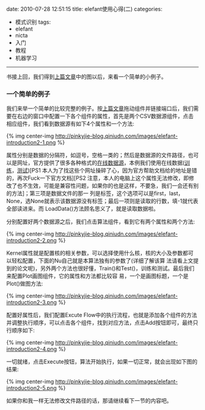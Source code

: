 date: 2010-07-28 12:51:15
title: elefant使用心得(二)
categories:
- 模式识别
tags:
- elefant
- nicta
- 入门
- 教程
- 机器学习
---

书接上回，我们得到[上篇文章](http://pinkyjie.com/2010/07/28/elefant使用心得一/)中的图以后，来看一个简单的小例子。

### 一个简单的例子

我们来举一个简单的比较完整的例子。按[上篇文章](http://pinkyjie.com/2010/07/28/elefant使用心得一/)拖动组件并链接端口后，我们需要在右边的窗口中配置一下各个组件的属性，首先是两个CSV数据源组件，点击相应组件，我们看到数据源有如下4个属性和一个方法:


{% img center-img http://pinkyjie-blog.qiniudn.com/images/elefant-introduction2-1.png %}


属性分别是数据的分隔符，如逗号，空格一类的；然后是数据源的文件路径，也可以是网址，官方提供了很多各种格式的[在线数据源](http://elefant-svn.developer.nicta.com.au/elefant/data/)，本例我们使用在线数据([训练](http://elefant-svn.developer.nicta.com.au/elefant/data/csv/train_cl.csv)，[测试](http://elefant-svn.developer.nicta.com.au/elefant/data/csv/test_mu.csv))\[PS1  本人为了找这些个网址操碎了心，因为官方帮助文档给的地址是错的，再次Fuck一下官方文档\]\[PS2  注意，本人的电脑上这个属性无法修改，即修改了也不生效，可能是兼容性问题，如果你的也是这样，不要急，我们一会还有别的方法\]；第三项是数据文件的那一 列是标签，这个选项可以是first，last，None，选None就表示该数据源没有标签；最后一项则是读取的行数，填-1就代表全部读进来。而 LoadData()方法顾名思义了，就是读取数据啦。

<!--more-->

分别配置好两个数据源之后，我们点击算法组件，看到它有两个属性和两个方法:


{% img center-img http://pinkyjie-blog.qiniudn.com/images/elefant-introduction2-2.png %}


Kernel属性就是配置核的相关参数，可以选择使用什么核，核的大小及参数都可以轻松配置，下面的Nu自己就是本算法独有的参数了(详细了解该算 法请看上文提到的论文呢)，另外两个方法也很好懂，Train()和Test()，训练和测试。最后我们来配置Plot画图组件，它的属性和方法都比较容 易，一个是画图标题，一个是Plot()做图方法:

{% img center-img http://pinkyjie-blog.qiniudn.com/images/elefant-introduction2-3.png %}

配置好属性后，我们配置Excute Flow中的执行流程，也就是添加各个组件的方法并调整执行顺序，可以点击各个组件，找到对应方法，点击Add按钮即可，最终只行顺序如下:

{% img center-img http://pinkyjie-blog.qiniudn.com/images/elefant-introduction2-4.png %}

一切就绪，点击Execute按钮，算法开始执行，如果一切正常，就会出现如下图的结果:


{% img center-img http://pinkyjie-blog.qiniudn.com/images/elefant-introduction2-5.png %}


如果你和我一样无法修改文件路径的话，那请继续看下一节的内容吧。
